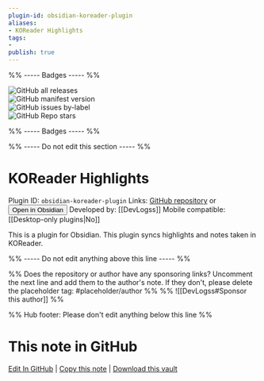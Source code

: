 ```yaml
---
plugin-id: obsidian-koreader-plugin
aliases:
- KOReader Highlights
tags: 
- 
publish: true
---
```


%% ----- Badges ----- %%

![GitHub all releases](https://img.shields.io/github/downloads/Edo78/obsidian-koreader-sync/total?color=573E7A&logo=github&style=for-the-badge)   
![GitHub manifest version](https://img.shields.io/github/manifest-json/v/Edo78/obsidian-koreader-sync?color=573E7A&logo=github&style=for-the-badge)   
![GitHub issues by-label](https://img.shields.io/github/issues/Edo78/obsidian-koreader-sync/help%20wanted?color=573E7A&logo=github&style=for-the-badge)   
![GitHub Repo stars](https://img.shields.io/github/stars/Edo78/obsidian-koreader-sync?color=573E7A&logo=github&style=for-the-badge)

%% ----- Badges ----- %%

%% ----- Do not edit this section ----- %%

# KOReader Highlights

Plugin ID: `obsidian-koreader-plugin`
Links: [GitHub repository](https://github.com/Edo78/obsidian-koreader-sync) or [<button id=HH>Open in Obsidian</button>](obsidian://show-plugin?id=obsidian-koreader-plugin)
Developed by: [[DevLogss]]
Mobile compatible: [[Desktop-only plugins|No]]

This is a plugin for Obsidian. This plugin syncs highlights and notes taken in KOReader.

%% ----- Do not edit anything above this line ----- %% 

%% Does the repository or author have any sponsoring links? Uncomment the next line and add them to the author's note. If they don't, please delete the placeholder tag: #placeholder/author %%
%% ![[DevLogss#Sponsor this author]] %%

%% Hub footer: Please don't edit anything below this line %%

# This note in GitHub

<span class="git-footer">[Edit In GitHub](https://github.dev/obsidian-community/obsidian-hub/blob/main/02%20-%20Community%20Expansions/02.05%20All%20Community%20Expansions/Plugins/obsidian-koreader-plugin.md "git-hub-edit-note") | [Copy this note](https://raw.githubusercontent.com/obsidian-community/obsidian-hub/main/02%20-%20Community%20Expansions/02.05%20All%20Community%20Expansions/Plugins/obsidian-koreader-plugin.md "git-hub-copy-note") | [Download this vault](https://github.com/obsidian-community/obsidian-hub/archive/refs/heads/main.zip "git-hub-download-vault") </span>
